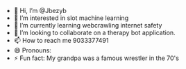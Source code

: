 - 👋 Hi, I’m @Jbezyb 
- 👀 I’m interested in slot machine learning 
- 🌱 I’m currently learning webcrawling internet safety 
- 💞️ I’m looking to collaborate on a therapy bot application.
- 📫 How to reach me 9033377491
- 😄 Pronouns:
- ⚡ Fun fact: My grandpa was a famous wrestler in the 70's

<!---
Jbezyb/Jbezyb is a ✨ special ✨ repository because its `README.md` (this file) appears on your GitHub profile.
You can click the Preview link to take a look at your changes.
--->
